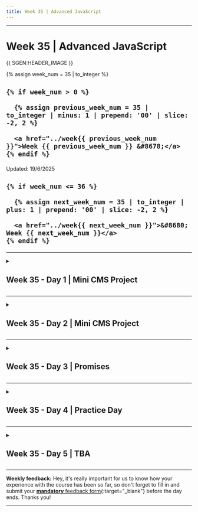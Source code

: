 ```yaml
---
title: Week 35 | Advanced JavaScript
---
```


<hr class="mb-0">

<h1 id="{{ Week 35-Advanced JavaScript | slugify }}">
  <span class="week-prefix">Week 35 |</span> Advanced JavaScript
</h1>

{{ SGEN:HEADER_IMAGE }}

<div class="week-controls">

  {% assign week_num = 35 | to_integer %}

  <h2 class="week-controls__previous_week">

    {% if week_num > 0 %}

      {% assign previous_week_num = 35 | to_integer | minus: 1 | prepend: '00' | slice: -2, 2 %}

      <a href="../week{{ previous_week_num }}">Week {{ previous_week_num }} &#8678;</a>
    {% endif %}

  </h2>

  <span>Updated: 19/6/2025</span>

  <h2 class="week-controls__next_week">

    {% if week_num <= 36 %}

      {% assign next_week_num = 35 | to_integer | plus: 1 | prepend: '00' | slice: -2, 2 %}

      <a href="../week{{ next_week_num }}">&#8680; Week {{ next_week_num }}</a>
    {% endif %}

  </h2>

</div>

---

<!-- Week 35 - Day 1 | Mini CMS Project -->
<details markdown="1">
  <summary>
    <h2>
      <span class="summary-day">Week 35 - Day 1</span> | Mini CMS Project</h2>
  </summary>

### Schedule

  - **Watch the lectures**
  - **Study the suggested material**
  - **Practice on the topics and share your questions**

### Study Plan

  Your instructor will share the video lectures with you. Here are the topics covered:

  - **Part 1:** Decompose our main app into a web server and a database file. Talk about asynchronous code.
  - **Part 2:** Continue our talk on asynchronous code and async/await. Database PRIMARY and FOREIGN keys.

  You can find the lecture code [here](https://github.com/in-tech-gration/build-a-cms-2024/tree/595a9d765bccd8418c7d20926f7730d4b70e7b64){:target="_blank"}

<!-- Summary -->

### Exercises

  - Study: how **import** (ESM) vs **require** (CommonJS) behave in Node (20+)  
    - [Nodejs Docs](https://nodejs.org/api/esm.html#import-statements){:target="_blank"}  
    - `await` is ONLY awaiting for Promises:  
      - `await setTimeout()` `❌`  
      - Convert the async function into a Promise using the `new Promise()` and then await: **await promisifiedSetTimeout()**  
    - Make HTTP requests from the CLI: `cURL` and `wget`  
      - cURL: curl [http://oxylabs.io](http://oxylabs.io){:target="_blank"}  
    - [https://nodejs.org/en/learn/modules/anatomy-of-an-http-transaction](https://nodejs.org/en/learn/modules/anatomy-of-an-http-transaction){:target="_blank"}

  - Tasks/Challenges:  
    - Find out a better way to create and format the output HTML. For example, create a template function: `show_template(page_type,vars)`  
    - Create and return a Login page  
    - Make sure to handle the `req.url` splitting appropriately. Now, if there is no `?user_id=100`, the code breaks  
    - Make sure that if the user is not found in the DB, you get some response  
    - See if you can serve a favicon and some CSS along with the pages  
    - Create a 404 page

  **IMPORTANT:** Make sure to complete all the tasks found in the **daily Progress Sheet** and update the sheet accordingly. Once you've updated the sheet, don't forget to `commit` and `push`. The progress draft sheet for this day is: **/user/week35/progress/progress.draft.w35.d01.csv**

  You should **NEVER** update the `draft` sheets directly, but rather work on a copy of them according to the instructions [found here](../week01/resources/PROGRESS-WORKFLOW.md).


<!-- Extra Resources -->

<!-- Sources and Attributions -->
  
</details>

<hr class="mt-1">

<!-- Week 35 - Day 2 | Mini CMS Project -->
<details markdown="1">
  <summary>
    <h2>
      <span class="summary-day">Week 35 - Day 2</span> | Mini CMS Project</h2>
  </summary>

### Schedule

  - **Practice on the topics and share your questions**

<!-- Study Plan -->

<!-- Summary -->

### Exercises

  Yesterday, we returned some HTML from the web server (web.ts). This was just a simple template String literal. We can abstract this in a function for better re-usability.

  The web server checks the pathname using a basic if conditional and returns a custom HTML. By adding more paths, this code will become complicated and bloated. Maybe you can think of an abstraction so that the request pathname => appropriate HTML works better than the current implementation.

  Starting from [this code](https://github.com/in-tech-gration/build-a-cms-2024/tree/595a9d765bccd8418c7d20926f7730d4b70e7b64){:target="_blank"} on the CMS repository, (1) create a function that returns the HTML content based on the pathname and some dynamic values. (2) Create an abstraction over the server router: `pathname => load data => render HTML`

  **Important:** The code link above, points to a particular commit in the repository. Click the `Code` => `Download Zip` button on GitHub, to download the code as it was in that exact commit.

  **IMPORTANT:** Make sure to complete all the tasks found in the **daily Progress Sheet** and update the sheet accordingly. Once you've updated the sheet, don't forget to `commit` and `push`. The progress draft sheet for this day is: **/user/week35/progress/progress.draft.w35.d02.csv**

  You should **NEVER** update the `draft` sheets directly, but rather work on a copy of them according to the instructions [found here](../week01/resources/PROGRESS-WORKFLOW.md).


<!-- Extra Resources -->

<!-- Sources and Attributions -->
  
</details>

<hr class="mt-1">

<!-- Week 35 - Day 3 | Promises -->
<details markdown="1">
  <summary>
    <h2>
      <span class="summary-day">Week 35 - Day 3</span> | Promises</h2>
  </summary>

### Schedule

  - **Watch the lectures**
  - **Study the suggested material**
  - **Practice on the topics and share your questions**

### Study Plan

  Your instructor will share the video lectures with you. Here are the topics covered:

  - **Part 1:** More about Promises & the Promise Constructor
  - **Part 2:** Chaining Promises

  You can find the lecture code [here](https://github.com/in-tech-gration/build-a-cms-2024/blob/1be5da1820e55ec486aa9d7adfb60a3d53ed57bc/learn/promises.js){:target="_blank"} and [here](https://github.com/in-tech-gration/build-a-cms-2024/blob/1be5da1820e55ec486aa9d7adfb60a3d53ed57bc/learn/promised.to.answer.questions.js){:target="_blank"}

<!-- Summary -->

### Exercises

  - **Study:** [https://developer.mozilla.org/en-US/docs/Web/JavaScript/Reference/Global\_Objects/Promise](https://developer.mozilla.org/en-US/docs/Web/JavaScript/Reference/Global_Objects/Promise){:target="_blank"}  
    - It’s important that you go through the whole document and probably more than once to fully understand the Promise concept.  
      - Equally important to run all the examples mentioned there and tweak them to experiment with variations to get an even better and deeper understanding.  
    - Explore number `#11` from the promises.js reference  
      - Ref: [https://developer.mozilla.org/en-US/docs/Web/JavaScript/Reference/Global\_Objects/Promise/catch](https://developer.mozilla.org/en-US/docs/Web/JavaScript/Reference/Global_Objects/Promise/catch){:target="_blank"}  
      - [https://developer.mozilla.org/en-US/docs/Web/JavaScript/Reference/Global\_Objects/Promise/all](https://developer.mozilla.org/en-US/docs/Web/JavaScript/Reference/Global_Objects/Promise/all){:target="_blank"}  
      - Check all the static `Promise.*` methods

  **IMPORTANT:** Make sure to complete all the tasks found in the **daily Progress Sheet** and update the sheet accordingly. Once you've updated the sheet, don't forget to `commit` and `push`. The progress draft sheet for this day is: **/user/week35/progress/progress.draft.w35.d03.csv**

  You should **NEVER** update the `draft` sheets directly, but rather work on a copy of them according to the instructions [found here](../week01/resources/PROGRESS-WORKFLOW.md).


<!-- Extra Resources -->

<!-- Sources and Attributions -->
  
</details>

<hr class="mt-1">

<!-- Week 35 - Day 4 | Practice Day -->
<details markdown="1">
  <summary>
    <h2>
      <span class="summary-day">Week 35 - Day 4</span> | Practice Day</h2>
  </summary>

### Schedule

  - **Practice on the topics and share your questions**

### Study Plan

  Today is practice day. Practice on the topics covered so far
  and share your thoughts, questions and insights.

  Happy hacking!

<!-- Summary -->

<!-- Exercises -->

<!-- Extra Resources -->

<!-- Sources and Attributions -->
  
</details>

<hr class="mt-1">

<!-- Week 35 - Day 5 | TBA -->
<details markdown="1">
  <summary>
    <h2>
      <span class="summary-day">Week 35 - Day 5</span> | TBA</h2>
  </summary>

### Schedule

  - **Watch the lectures**
  - **Study the suggested material**
  - **Practice on the topics and share your questions**

### Study Plan

  Your instructor will share the video lectures with you. Here are the topics covered:

  - **Part 1:** 
  - **Part 2:**

  You can find the lecture code [here](){:target="_blank"}

  **Lecture Notes & Questions:**

  **References & Resources:**

<!-- Summary -->

<!-- Exercises -->

### Extra Resources

  ---



  _Photo by []()_


<!-- Sources and Attributions -->
  
</details>


<hr class="mt-1">

**Weekly feedback:** Hey, it's really important for us to know how your experience with the course has been so far, so don't forget to fill in and submit your [**mandatory** feedback form](https://forms.gle/S6Zg3bbS2uuwsSZF9){:target="_blank"} before the day ends. Thanks you!



---

<!-- COMMENTS: -->
<script src="https://utteranc.es/client.js"
  repo="in-tech-gration/WDX-180"
  issue-term="pathname"
  theme="github-dark"
  crossorigin="anonymous"
  async>
</script>
